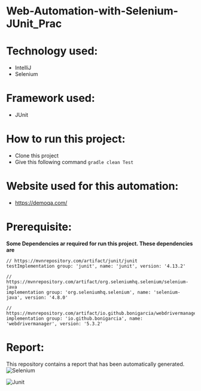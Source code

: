 # Web-Automation-with-Selenium-JUnit_Prac
# Technology used:
- IntelliJ 
- Selenium 
# Framework used:
- JUnit
# How to run this project:
- Clone this project
-  Give this following command ``` gradle clean Test ```

# Website used for this automation:
- https://demoqa.com/

# Prerequisite:
**Some Dependencies ar required for run this project. These dependencies are**

    // https://mvnrepository.com/artifact/junit/junit
    testImplementation group: 'junit', name: 'junit', version: '4.13.2'
    
    // https://mvnrepository.com/artifact/org.seleniumhq.selenium/selenium-java
    implementation group: 'org.seleniumhq.selenium', name: 'selenium-java', version: '4.8.0'
    
    // https://mvnrepository.com/artifact/io.github.bonigarcia/webdrivermanager
    implementation group: 'io.github.bonigarcia', name: 'webdrivermanager', version: '5.3.2'

# Report:

This repository contains a report that has been automatically generated.
![Selenium](https://user-images.githubusercontent.com/123433625/218775737-8f79301b-6611-488c-aec3-b2bbf3276dde.jpg)


![Junit](https://user-images.githubusercontent.com/123433625/218775758-6eaae624-712f-4c84-939c-92a2575a9857.jpg)
